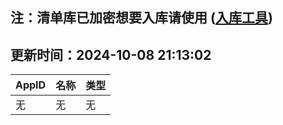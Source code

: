 ## 注：清单库已加密想要入库请使用 ([入库工具](https://github.com/BlankTMing/ManifestAutoUpdate/releases))

## 更新时间：2024-10-08 21:13:02
| AppID | 名称 | 类型  |
| :-------------------- | :----------------------------- | :----------- |
| 无 | 无 | 无 |
